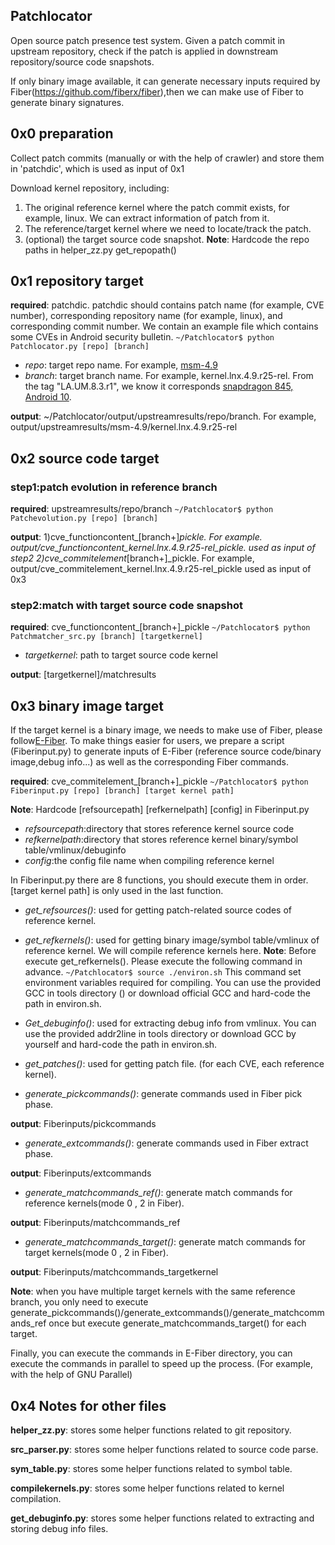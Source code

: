 ## Patchlocator

Open source patch presence test system. Given a patch commit in upstream repository, check if the patch is applied in downstream repository/source code snapshots.

If only binary image available, it can generate necessary inputs required by Fiber(https://github.com/fiberx/fiber),then we can make use of Fiber to generate binary signatures.

## 0x0 preparation

Collect patch commits (manually or with the help of crawler) and store them in 'patchdic', which is used as input of 0x1

Download kernel repository, including:
1) The original reference kernel where the patch commit exists, for example, linux. We can extract information of patch from it.
2) The reference/target kernel where we need to locate/track the patch. 
3) (optional) the target source code snapshot.
**Note**: Hardcode the repo paths in helper_zz.py get_repopath()

## 0x1 repository target
**required**: patchdic. patchdic should contains patch name (for example, CVE number), corresponding repository name (for example, linux), and corresponding commit number. We contain an example file which contains some CVEs in Android security bulletin. 
`~/Patchlocator$ python Patchlocator.py [repo] [branch]`

- *repo*: target repo name. For example, [msm-4.9](https://source.codeaurora.org/quic/la/kernel/msm-4.9/)
- *branch*: target branch name. For example, kernel.lnx.4.9.r25-rel. From the tag "LA.UM.8.3.r1", we know it corresponds [snapdragon 845, Android 10](https://wiki.codeaurora.org/xwiki/bin/QAEP/release). 

**output**:
~/Patchlocator/output/upstreamresults/repo/branch. For example, output/upstreamresults/msm-4.9/kernel.lnx.4.9.r25-rel

## 0x2 source code target
### step1:patch evolution in reference branch
**required**: upstreamresults/repo/branch
`~/Patchlocator$ python Patchevolution.py [repo] [branch]`

**output**:
1)cve_functioncontent_[branch+]_pickle. For example. output/cve_functioncontent_kernel.lnx.4.9.r25-rel_pickle.
used as input of step2
2)cve_commitelement_[branch+]_pickle. For example, output/cve_commitelement_kernel.lnx.4.9.r25-rel_pickle
used as input of 0x3

### step2:match with target source code snapshot
**required**: cve_functioncontent_[branch+]_pickle
`~/Patchlocator$ python Patchmatcher_src.py [branch] [targetkernel]`

- *targetkernel*: path to target source code kernel

**output**: 
[targetkernel]/matchresults

## 0x3 binary image target

If the target kernel is a binary image, we needs to make use of Fiber, please follow[E-Fiber](https://github.com/zhangzhenghsy/fiber-1/tree/E-Fiber). To make things easier for users, we prepare a script (Fiberinput.py) to generate inputs of E-Fiber (reference source code/binary image,debug info...) as well as the corresponding Fiber commands.

**required**: cve_commitelement_[branch+]_pickle
`~/Patchlocator$ python Fiberinput.py [repo] [branch] [target kernel path]`

**Note**: Hardcode [refsourcepath] [refkernelpath] [config] in Fiberinput.py
- *refsourcepath*:directory that stores reference kernel source code
- *refkernelpath*:directory that stores reference kernel binary/symbol table/vmlinux/debuginfo
- *config*:the config file name when compiling reference kernel

In Fiberinput.py there are 8 functions, you should execute them in order. [target kernel path] is only used in the last function.

- *get_refsources()*: used for getting patch-related source codes of reference kernel.
- *get_refkernels()*: used for getting binary image/symbol table/vmlinux of reference kernel. We will compile reference kernels here.
**Note**: Before execute get_refkernels(). Please execute the following command in advance.
`~/Patchlocator$ source ./environ.sh`
This command set environment variables required for compiling. You can use the provided GCC in tools directory () or download official GCC and hard-code the path in environ.sh.
- *Get_debuginfo()*: used for extracting debug info from vmlinux. You can use the provided addr2line in tools directory or download GCC by yourself and hard-code the path in environ.sh. 
- *get_patches()*: used for getting patch file. (for each CVE, each reference kernel).

- *generate_pickcommands()*: generate commands used in Fiber pick phase.

**output**: Fiberinputs/pickcommands
- *generate_extcommands()*: generate commands used in Fiber extract phase.

**output**: Fiberinputs/extcommands
- *generate_matchcommands_ref()*: generate match commands for reference kernels(mode 0 , 2 in Fiber).

**output**: Fiberinputs/matchcommands_ref
- *generate_matchcommands_target()*: generate match commands for target kernels(mode 0 , 2 in Fiber).

**output**: Fiberinputs/matchcommands_targetkernel

**Note**: when you have multiple target kernels with the same reference branch, you only need to execute generate_pickcommands()/generate_extcommands()/generate_matchcommands_ref once but execute generate_matchcommands_target() for each target.

Finally, you can execute the commands in E-Fiber directory, you can execute the commands in parallel to speed up the process. (For example, with the help of GNU Parallel) 
## 0x4 Notes for other files

**helper_zz.py**: stores some helper functions related to git repository.

**src_parser.py**: stores some helper functions related to source code parse.

**sym_table.py**: stores some helper functions related to symbol table.

**compilekernels.py**: stores some helper functions related to kernel compilation.

**get_debuginfo.py**: stores some helper functions related to extracting and storing debug info files.
